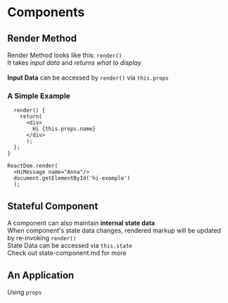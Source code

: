 # Components

## Render Method
Render Method looks like this: ```render()``` <br>
It takes *input data* and *returns what to display*
<br>
<br>
**Input Data** can be accessed by ```render()``` via ```this.props```

### A Simple Example

```class HiMessage extends React.Component {
  render() {
    return(
      <div>
        Hi {this.props.name}
      </div>
      );
  };
}

ReactDom.render(
  <HiMessage name="Anna"/>
  document.getElementById('hi-example')
  );
  ```
## Stateful Component
A component can also maintain **internal state data**
<br>
When component's state data changes, rendered markup will be updated by re-invoking ```render()```
<br>
State Data can be accessed via ```this.state```
<br>
Check out state-component.md for more


## An Application
Using `props`

